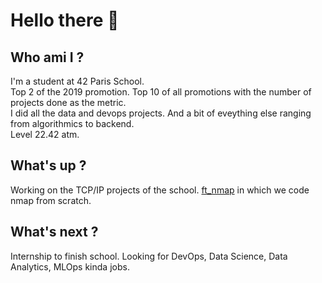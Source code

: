 # Hello there 👋
## Who ami I ?
I'm a student at 42 Paris School.<br>
Top 2 of the 2019 promotion. Top 10 of all promotions with the number of projects done as the metric.<br>
I did all the data and devops projects. And a bit of eveything else ranging from algorithmics to backend.<br>
Level 22.42 atm.<br>
## What's up ?
Working on the TCP/IP projects of the school. [ft_nmap](https://github.com/thervieu/ft_nmap) in which we code nmap from scratch.<br>
## What's next ?
Internship to finish school. Looking for DevOps, Data Science, Data Analytics, MLOps kinda jobs.

